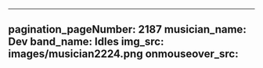 ------
pagination_pageNumber: 2187
musician_name: Dev
band_name: Idles
img_src: images/musician2224.png
onmouseover_src: 
------